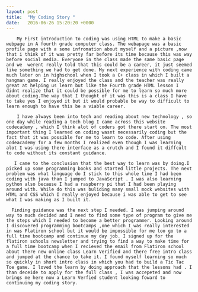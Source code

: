 ```yaml
---
layout: post
title:  "My Coding Story "
date:   2016-06-26 15:20:20 +0000
---
```


    
        My First introduction to coding was using HTML to make a basic webpage in A fourth grade computer class. The webapage was a basic profile page with a some infromation about myself and a picture ,now that i think of it was pretty far before its time because this was way before social media. Everyone in the class made the same basic page and we  werent really told that this could be a career, it just seemed like something we had to get done. My next experience with coding came much later on in highschool when I took a C+ class in which I built a hangman game. I really enjoyed the class and the teacher was really great at helping us learn but like the Fourth grade HTML lesson I didnt realize that it could be possible for me to learn so much more about coding.The way that I thought of it was this is a class I have to take yes I enjoyed it but it would probable be way to difficult to learn enough to have this be a viable career.
                
        I have always been into tech and reading about new technology , so one day while reading a tech blog I came across this website codecademy , which I think alot of coders got there start on. The most important thing I learned on coding wasnt necessarily coding but the fact that it was possible for me to learn to code. After using codeacademy for a few months I realized even though I was learning alot I was using there interface as a crutch and I found it diffcult to code without its constant guidance. 
                
       I came to the conclusion that the best way to learn was by doing.I picked up some programming books and started little projects. The next problem was what language do I stick to this whole time I had been coding with java than I jumped to JavaScript . I was also learning python also because I had a raspberry pi that I had been playing around with. While do this was buliding many small mock websites with HTML and CSS which I really enjoyed because i was able to get to see what I was making as I built it.
              
      Finding guidance was the next step I needed. I was jumping around way to much decided and I need to find some type of program to give me the steps which I needed to become a better programmer. Looking around I discovered programming bootcamps ,one which I was really interested in was Flatiron school but it would be impossible for me too go to a full time bootcamp and continue my day job. I signed up for the flatiron schools newsletter and trying to find a way to make time for a full time bootcamp when I recieved the email from Flatiron school about there new online class Learn Verified and there free intro class and jumped at the chance to take it. I found myself learning so much so quickly in short intro class in which you had to build a Tic Tac Toe game. I loved the learn by doing approach that the lessons had . I than deceide to apply for the full class , I was accepeted and now brings me here now a Learn Verfied student looking foward to continuing my coding story. 
        
                
